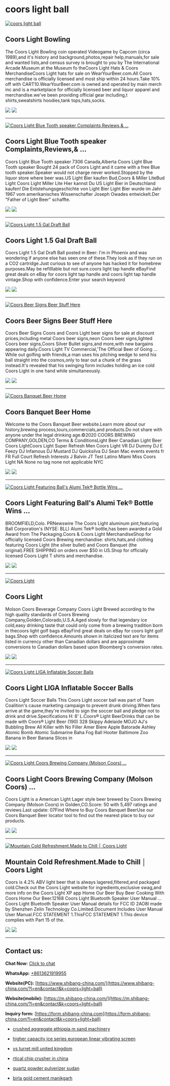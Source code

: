 # coors light ball

<a href="https://swt.shibang-china.com/?l=en&img&k=coors+light+ball" target="_blank">![coors light ball](http://static.shibang-china.com/all-800x300/668.jpg)</a>

## Coors Light Bowling
The Coors Light Bowling coin operated Videogame by Capcom (circa 1989),and it's history and background,photos,repair help,manuals,for sale and wanted lists,and census survey is brought to you by The International Arcade Museum at the Museum fo theCoors Light Hats &amp; Coors MerchandiseCoors Light hats for sale on WearYourBeer.com.All Coors merchandise is officially licensed and most ship within 24 hours.Take 10% off with CART10.WearYourBeer.com is owned and operated by main merch inc and is a marketplace for officially licensed beer and liquor apparel and merchandise.we've been providing official gear including,t shirts,sweatshirts hoodies,tank tops,hats,socks.


<a href="https://whatsapp.shibangsoft.com/WhatsApp.php" target="_blank" title="WhatsApp">![](http://static.shibang-china.com/icon/whatsapp.png)</a> <a href="https://swt.shibang-china.com/?l=en&icon&k=coors+light+ball" target="_blank">![](http://static.shibang-china.com/icon/chat-en.png)</a>

---

<a href="https://swt.shibang-china.com/?l=en&img&k=coors+light+ball" target="_blank">![Coors Light Blue Tooth speaker Complaints,Reviews,&amp; …](http://static.shibang-china.com/all-800x300/1226.jpg)</a>

## Coors Light Blue Tooth speaker Complaints,Reviews,&amp; …
Coors Light Blue Tooth speaker 7306 Canada,Alberta Coors Light Blue Tooth speaker Bought 24 pack of Coors Light and it came with a free Blue tooth speaker.Speaker would not charge never worked.Stopped by the liquor store where beer was.US Light Bier kaufen Bud,Coors &amp; Miller LiteBud Light Coors Light Miller Lite Hier kannst Du US Light Bier in Deutschland kaufen! Die Entstehungsgeschichte von Light Bier Light Bier wurde im Jahr 1967 vom amerikanisches Wissenschafter Joseph Owades entwickelt.Der &quot;Father of Light Beer&quot; schaffte.


<a href="https://whatsapp.shibangsoft.com/WhatsApp.php" target="_blank" title="WhatsApp">![](http://static.shibang-china.com/icon/whatsapp.png)</a> <a href="https://swt.shibang-china.com/?l=en&icon&k=coors+light+ball" target="_blank">![](http://static.shibang-china.com/icon/chat-en.png)</a>

---

<a href="https://swt.shibang-china.com/?l=en&img&k=coors+light+ball" target="_blank">![Coors Light 1.5 Gal Draft Ball](http://static.shibang-china.com/all-800x300/24.jpg)</a>

## Coors Light 1.5 Gal Draft Ball
Coors Light 1.5 Gal Draft Ball posted in Beer: I'm in Phoenix and was wondering if anyone else has seen one of these.They look as if they run on a CO2 cartridge.Just curious to see of anyone has hacked it for homebrew purposes.May be refilllable but not sure.coors light tap handle eBayFind great deals on eBay for coors light tap handle and coors light tap handle vintage.Shop with confidence.Enter your search keyword


<a href="https://whatsapp.shibangsoft.com/WhatsApp.php" target="_blank" title="WhatsApp">![](http://static.shibang-china.com/icon/whatsapp.png)</a> <a href="https://swt.shibang-china.com/?l=en&icon&k=coors+light+ball" target="_blank">![](http://static.shibang-china.com/icon/chat-en.png)</a>

---

<a href="https://swt.shibang-china.com/?l=en&img&k=coors+light+ball" target="_blank">![Coors Beer Signs Beer Stuff Here](http://static.shibang-china.com/all-800x300/697.jpg)</a>

## Coors Beer Signs Beer Stuff Here
Coors Beer Signs Coors and Coors Light beer signs for sale at discount prices,including metal Coors beer signs,neon Coors beer signs,lighted Coors beer signs,Coors Silver Bullet signs,and more,with new bargains appearing daily.Coors Light TV Commercial,'The Official Beer of Going …While out golfing with friends,a man uses his pitching wedge to send his ball straight into the cosmos,only to tear out a chunk of the grass instead.It's revealed that his swinging form includes holding an ice cold Coors Light in one hand while simultaneously.


<a href="https://whatsapp.shibangsoft.com/WhatsApp.php" target="_blank" title="WhatsApp">![](http://static.shibang-china.com/icon/whatsapp.png)</a> <a href="https://swt.shibang-china.com/?l=en&icon&k=coors+light+ball" target="_blank">![](http://static.shibang-china.com/icon/chat-en.png)</a>

---

<a href="https://swt.shibang-china.com/?l=en&img&k=coors+light+ball" target="_blank">![Coors Banquet Beer Home](http://static.shibang-china.com/all-800x300/456.jpg)</a>

## Coors Banquet Beer Home
Welcome to the Coors Banquet Beer website.Learn more about our history,brewing process,tours,commercials,and products.Do not share with anyone under the legal drinking age.&#169;2020 COORS BREWING COMPANY,GOLDEN,CO Terms &amp; ConditionsLight Beer Canadian Light Beer Coors LightCoors Light Super Refresh Men Coors Light VR DJ Dummy DJ E Feezy DJ Infamous DJ Mustard DJ Quicksilva DJ Sean Mac events events fr FR Full Court Refresh Interests J Balvin JT Test Latino Miami Miss Coors Light NA None no tag none not applicable NYC


<a href="https://whatsapp.shibangsoft.com/WhatsApp.php" target="_blank" title="WhatsApp">![](http://static.shibang-china.com/icon/whatsapp.png)</a> <a href="https://swt.shibang-china.com/?l=en&icon&k=coors+light+ball" target="_blank">![](http://static.shibang-china.com/icon/chat-en.png)</a>

---

<a href="https://swt.shibang-china.com/?l=en&img&k=coors+light+ball" target="_blank">![Coors Light Featuring Ball's Alumi Tek&#174; Bottle Wins …](http://static.shibang-china.com/all-800x300/1052.jpg)</a>

## Coors Light Featuring Ball's Alumi Tek&#174; Bottle Wins …
BROOMFIELD,Colo. PRNewswire  The Coors Light aluminum pint,featuring Ball Corporation's (NYSE: BLL) Alumi Tek&#174; bottle,has been awarded a Gold Award from The Packaging.Coors &amp; Coors Light MerchandiseShop for officially licensed Coors Brewing merchandise: shirts,hats,and clothing featuring Coors Light (the silver bullet) and Coors Banquet (the original).FREE SHIPPING on orders over $50 in US.Shop for officially licensed Coors Light T shirts and merchandise.


<a href="https://whatsapp.shibangsoft.com/WhatsApp.php" target="_blank" title="WhatsApp">![](http://static.shibang-china.com/icon/whatsapp.png)</a> <a href="https://swt.shibang-china.com/?l=en&icon&k=coors+light+ball" target="_blank">![](http://static.shibang-china.com/icon/chat-en.png)</a>

---

<a href="https://swt.shibang-china.com/?l=en&img&k=coors+light+ball" target="_blank">![Coors Light](http://static.shibang-china.com/all-800x300/1489.jpg)</a>

## Coors Light
Molson Coors Beverage Company Coors Light Brewed according to the high quality standards of Coors Brewing Company,Golden,Colorado,U.S.A.Aged slowly for that legendary ice cold,easy drinking taste that could only come from a brewing tradition born in thecoors light golf bags eBayFind great deals on eBay for coors light golf bags.Shop with confidence.Amounts shown in italicized text are for items listed in currency other than Canadian dollars and are approximate conversions to Canadian dollars based upon Bloomberg's conversion rates.


<a href="https://whatsapp.shibangsoft.com/WhatsApp.php" target="_blank" title="WhatsApp">![](http://static.shibang-china.com/icon/whatsapp.png)</a> <a href="https://swt.shibang-china.com/?l=en&icon&k=coors+light+ball" target="_blank">![](http://static.shibang-china.com/icon/chat-en.png)</a>

---

<a href="https://swt.shibang-china.com/?l=en&img&k=coors+light+ball" target="_blank">![Coors Light LIGA Inflatable Soccer Balls](http://static.shibang-china.com/all-800x300/324.jpg)</a>

## Coors Light LIGA Inflatable Soccer Balls
Coors Light Soccer Balls This Coors Light soccer ball was part of Team Coalition's cause marketing campaign to prevent drunk driving.When fans arrive at the game,they're invited to sign the soccer ball and pledge not to drink and drive.Specifications H: 8' L.Coors&#174; Light BeerDrinks that can be made with Coors&#174; Light Beer (190) 328 Skippy Adelaide MOJO AJ's Bubbling Brew All Killer with No Filler Amer Biere Apple Batorade Ashley Atomic Bomb Atomic Submarine Baha Fog Ball Hooter Baltimore Zoo Banana in Beer Banana Slices in


<a href="https://whatsapp.shibangsoft.com/WhatsApp.php" target="_blank" title="WhatsApp">![](http://static.shibang-china.com/icon/whatsapp.png)</a> <a href="https://swt.shibang-china.com/?l=en&icon&k=coors+light+ball" target="_blank">![](http://static.shibang-china.com/icon/chat-en.png)</a>

---

<a href="https://swt.shibang-china.com/?l=en&img&k=coors+light+ball" target="_blank">![Coors Light Coors Brewing Company (Molson Coors) …](http://static.shibang-china.com/all-800x300/674.jpg)</a>

## Coors Light Coors Brewing Company (Molson Coors) …
Coors Light is a American Light Lager style beer brewed by Coors Brewing Company (Molson Coors) in Golden,CO.Score: 50 with 5,497 ratings and reviews.Last update: 07Find Where to Buy Coors Banquet BeerUse our Coors Banquet Beer locator tool to find out the nearest place to buy our products.


<a href="https://whatsapp.shibangsoft.com/WhatsApp.php" target="_blank" title="WhatsApp">![](http://static.shibang-china.com/icon/whatsapp.png)</a> <a href="https://swt.shibang-china.com/?l=en&icon&k=coors+light+ball" target="_blank">![](http://static.shibang-china.com/icon/chat-en.png)</a>

---

<a href="https://swt.shibang-china.com/?l=en&img&k=coors+light+ball" target="_blank">![Mountain Cold Refreshment.Made to Chill │ Coors Light](http://static.shibang-china.com/all-800x300/995.jpg)</a>

## Mountain Cold Refreshment.Made to Chill │ Coors Light
Coors is 4.2% ABV light beer that is always lagered,filtered,and packaged cold.Check out the Coors Light website for ingredients,exclusive swag,and more info on the Coors Light XP app Home Our Beer Buy Beer Cooking With Coors Home Our Beer.12168 Coors Light Bluetooth Speaker User Manual …Coors Light Bluetooth Speaker User Manual details for FCC ID 2AO8I made by Shenzhen Zelin Technology Co.Limited.Document Includes User Manual User Manual.FCC STATEMENT 1.ThisFCC STATEMENT 1.This device complies with Part 15 of the.


<a href="https://whatsapp.shibangsoft.com/WhatsApp.php" target="_blank" title="WhatsApp">![](http://static.shibang-china.com/icon/whatsapp.png)</a> <a href="https://swt.shibang-china.com/?l=en&icon&k=coors+light+ball" target="_blank">![](http://static.shibang-china.com/icon/chat-en.png)</a>

---
## Contact us:

**Chat Now:** [Click to chat](https://swt.shibang-china.com?l=en&contact&k=coors+light+ball)

**WhatsApp:**  [+8613621919955](https://whatsapp.shibangsoft.com/WhatsApp.php)

**Website(PC):** [https://www.shibang-china.com/](https://www.shibang-china.com/?l=en&contact&k=coors+light+ball)

**Website(mobile):** [https://m.shibang-china.com/](https://m.shibang-china.com/?l=en&contact&k=coors+light+ball)

**Inquiry form:** [https://form.shibang-china.com](https://form.shibang-china.com?l=en&contact&k=coors+light+ball)

* [crushed aggregate ethiopia m sand machinery](../126/crushed%20aggregate%20ethiopia%20m%20sand%20machinery.md)

* [higher capacity jce series european linear vibrating screen](../134/higher%20capacity%20jce%20series%20european%20linear%20vibrating%20screen.md)

* [vs turret mill united kingdom](../140/vs%20turret%20mill%20united%20kingdom.md)

* [rtical chip crusher in china](../139/rtical%20chip%20crusher%20in%20china.md)

* [quartz powder pulverizer sudan](../137/quartz%20powder%20pulverizer%20sudan.md)

* [birla gold cement manikgarh](../128/birla%20gold%20cement%20manikgarh.md)
